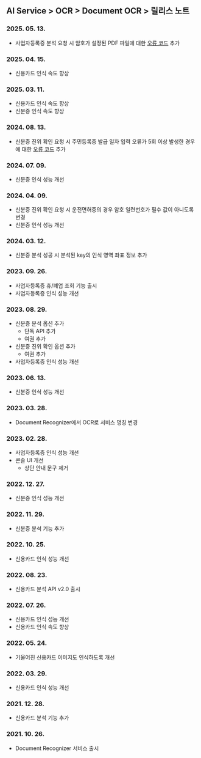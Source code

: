 ## AI Service > OCR > Document OCR > 릴리스 노트

### 2025. 05. 13.
* 사업자등록증 분석 요청 시 암호가 설정된 PDF 파일에 대한 [오류 코드](./document-ocr-error-code.md) 추가

### 2025. 04. 15.
* 신용카드 인식 속도 향상

### 2025. 03. 11.
* 신용카드 인식 속도 향상
* 신분증 인식 속도 향상

### 2024. 08. 13.
* 신분증 진위 확인 요청 시 주민등록증 발급 일자 입력 오류가 5회 이상 발생한 경우에 대한 [오류 코드](./document-ocr-error-code.md) 추가

### 2024. 07. 09.
* 신분증 인식 성능 개선

### 2024. 04. 09.
* 신분증 진위 확인 요청 시 운전면허증의 경우 암호 일련번호가 필수 값이 아니도록 변경
* 신분증 인식 성능 개선

### 2024. 03. 12.
* 신분증 분석 성공 시 분석된 key의 인식 영역 좌표 정보 추가 

### 2023. 09. 26.
* 사업자등록증 휴/폐업 조회 기능 출시
* 사업자등록증 인식 성능 개선

### 2023. 08. 29.
* 신분증 분석 옵션 추가
    * 단독 API 추가
    * 여권 추가
* 신분증 진위 확인 옵션 추가
    * 여권 추가
* 사업자등록증 인식 성능 개선

### 2023. 06. 13.
* 신분증 인식 성능 개선

### 2023. 03. 28.
* Document Recognizer에서 OCR로 서비스 명칭 변경

### 2023. 02. 28.
* 사업자등록증 인식 성능 개선
* 콘솔 UI 개선
    * 상단 안내 문구 제거

### 2022. 12. 27.
* 신분증 인식 성능 개선

### 2022. 11. 29.
* 신분증 분석 기능 추가

### 2022. 10. 25.
* 신용카드 인식 성능 개선

### 2022. 08. 23.
* 신용카드 분석 API v2.0 출시

### 2022. 07. 26.
* 신용카드 인식 성능 개선
* 신용카드 인식 속도 향상

### 2022. 05. 24.
* 기울어진 신용카드 이미지도 인식하도록 개선

### 2022. 03. 29.
* 신용카드 인식 성능 개선

### 2021. 12. 28.
* 신용카드 분석 기능 추가

### 2021. 10. 26.
* Document Recognizer 서비스 출시